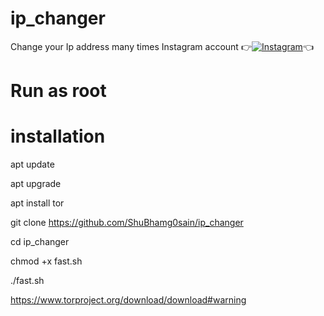 # ip_changer 
Change your Ip address many times
 Instagram account
👉[![Instagram  ](https://img.shields.io/badge/INSTAGRAM-FOLLOW-red?style=for-the-badge&logo=instagram)](https://www.instagram.com/shubhamg0sain)👈

# Run as root 
# installation
apt update

apt upgrade

apt install tor

git clone https://github.com/ShuBhamg0sain/ip_changer

cd ip_changer

chmod +x fast.sh

./fast.sh

https://www.torproject.org/download/download#warning
